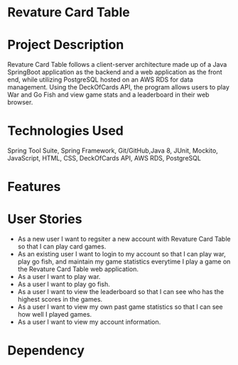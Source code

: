 # Revature Card Table

# Project Description
Revature Card Table follows a client-server architecture made up of a Java SpringBoot application as the backend and a web application as the front end, while utilizing PostgreSQL hosted on an AWS RDS for data management. Using the DeckOfCards API, the program allows users to play War and Go Fish and view game stats and a leaderboard in their web browser.

# Technologies Used
Spring Tool Suite, Spring Framework, Git/GitHub,Java 8, JUnit, Mockito, JavaScript, HTML, CSS, DeckOfCards API, AWS RDS, PostgreSQL

# Features


# User Stories
* As a new user I want to regsiter a new account with Revature Card Table so that I can play card games.
* As an existing user I want to login to my account so that I can play war, play go fish, and maintain my game statistics everytime I play a game on the Revature Card Table web application.
* As a user I want to play war.
* As a user I want to play go fish.
* As a user I want to view the leaderboard so that I can see who has the highest scores in the games.
* As a user I want to view my own past game statistics so that I can see how well I played games.
* As a user I want to view my account information.

# Dependency
